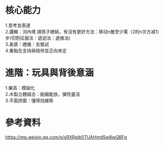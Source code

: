 # 核心能力  
1.思考並表達    
2.邏輯：河內塔 請孩子總結，有沒有更好方法：移动n層至少需（2的n次方减1）步(切割征服法｜遞迴法｜遞推法)  
3.美感｜禮儀｜去嘗試  
4.重點在支持與陪伴並正向肯定  

# 進階：玩具與背後意涵  
1.樂高：模組化  
2.木製立體組合：能縮能放，彈性靈活  
3.平面拼圖：懂得找線索  

# 參考資料  
https://mp.weixin.qq.com/s/sRXRgjb5TUAHmd5w8wQBFg  

